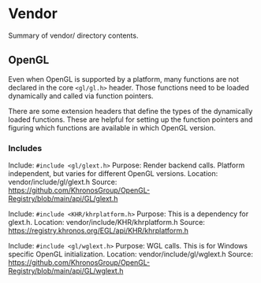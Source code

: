 # Vendor

Summary of vendor/ directory contents.

## OpenGL

Even when OpenGL is supported by a platform, many functions are not declared in the core `<gl/gl.h>` header.
Those functions need to be loaded dynamically and called via function pointers.

There are some extension headers that define the types of the dynamically loaded functions. These are helpful for setting up the function pointers and figuring which functions are available in which OpenGL version.

### Includes

Include: `#include <gl/glext.h>`
Purpose: Render backend calls. Platform independent, but varies for different OpenGL versions.
Location: vendor/include/gl/glext.h
Source: <https://github.com/KhronosGroup/OpenGL-Registry/blob/main/api/GL/glext.h>

Include: `#include <KHR/khrplatform.h>`
Purpose: This is a dependency for glext.h.
Location: vendor/include/KHR/khrplatform.h
Source: <https://registry.khronos.org/EGL/api/KHR/khrplatform.h>

Include: `#include <gl/wglext.h>`
Purpose: WGL calls. This is for Windows specific OpenGL initialization.
Location: vendor/include/gl/wglext.h
Source: <https://github.com/KhronosGroup/OpenGL-Registry/blob/main/api/GL/wglext.h>
